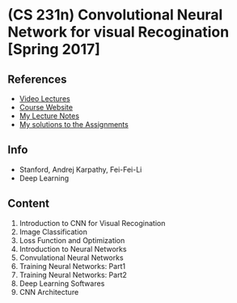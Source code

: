 # (CS 231n) Convolutional Neural Network for visual Recogination [Spring 2017]

## References
* [Video Lectures](https://www.youtube.com/playlist?list=PL3FW7Lu3i5JvHM8ljYj-zLfQRF3EO8sYv)
* [Course Website](http://cs231n.stanford.edu/2017/)
* [My Lecture Notes](https://github.com/notebook-org/robotics/blob/master/AI/CS231n%20Convolutional%20neural%20network/index.md)
* [My solutions to the Assignments](https://github.com/hw-problem-org/cs231n_2020)

## Info
- Stanford, Andrej Karpathy, Fei-Fei-Li
- Deep Learning

## Content
1. Introduction to CNN for Visual Recogination
2. Image Classification
3. Loss Function and Optimization
4. Introduction to Neural Networks
5. Convulational Neural Networks
6. Training Neural Networks: Part1
7. Training Neural Networks: Part2
8. Deep Learning Softwares
9. CNN Architecture
